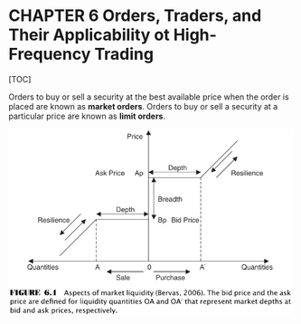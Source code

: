 # CHAPTER 6 Orders, Traders, and Their Applicability ot High-Frequency Trading

[TOC]



Orders to buy or sell a security at the best available price when the order is placed are known as **market orders**. Orders to buy or sell a security at a particular price are known as **limit orders**.

![aspects_of_market_liquidity](res/aspects_of_market_liquidity.png)